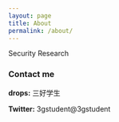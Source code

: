 ```yaml
---
layout: page
title: About
permalink: /about/
---
```


Security Research


### Contact me

**drops:**    三好学生

**Twitter:**  3gstudent@3gstudent
